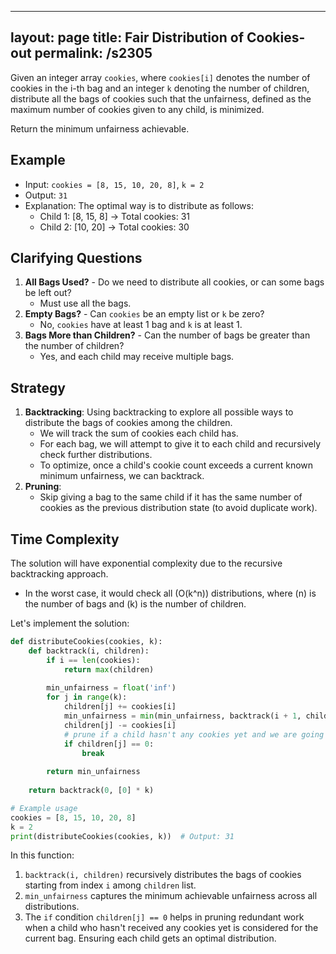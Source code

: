 
---
layout: page
title:  Fair Distribution of Cookies-out
permalink: /s2305
---

Given an integer array `cookies`, where `cookies[i]` denotes the number of cookies in the i-th bag and an integer `k` denoting the number of children, distribute all the bags of cookies such that the unfairness, defined as the maximum number of cookies given to any child, is minimized.

Return the minimum unfairness achievable.

## Example

- Input: `cookies = [8, 15, 10, 20, 8]`, `k = 2`
- Output: `31`
- Explanation: The optimal way is to distribute as follows:
  - Child 1: [8, 15, 8] -> Total cookies: 31
  - Child 2: [10, 20] -> Total cookies: 30

## Clarifying Questions

1. **All Bags Used?** - Do we need to distribute all cookies, or can some bags be left out?
   - Must use all the bags.
2. **Empty Bags?** - Can `cookies` be an empty list or `k` be zero?
   - No, `cookies` have at least 1 bag and `k` is at least 1.
3. **Bags More than Children?** - Can the number of bags be greater than the number of children? 
   - Yes, and each child may receive multiple bags.

## Strategy

1. **Backtracking**: Using backtracking to explore all possible ways to distribute the bags of cookies among the children.
   - We will track the sum of cookies each child has.
   - For each bag, we will attempt to give it to each child and recursively check further distributions.
   - To optimize, once a child's cookie count exceeds a current known minimum unfairness, we can backtrack.
2. **Pruning**:
   - Skip giving a bag to the same child if it has the same number of cookies as the previous distribution state (to avoid duplicate work).

## Time Complexity

The solution will have exponential complexity due to the recursive backtracking approach.
- In the worst case, it would check all \(O(k^n)\) distributions, where \(n\) is the number of bags and \(k\) is the number of children.

Let's implement the solution:

```python
def distributeCookies(cookies, k):
    def backtrack(i, children):
        if i == len(cookies):
            return max(children)
        
        min_unfairness = float('inf')
        for j in range(k):
            children[j] += cookies[i]
            min_unfairness = min(min_unfairness, backtrack(i + 1, children))
            children[j] -= cookies[i]
            # prune if a child hasn't any cookies yet and we are going to give cookies to them
            if children[j] == 0:
                break
        
        return min_unfairness
    
    return backtrack(0, [0] * k)

# Example usage
cookies = [8, 15, 10, 20, 8]
k = 2
print(distributeCookies(cookies, k))  # Output: 31
```

In this function:
1. `backtrack(i, children)` recursively distributes the bags of cookies starting from index `i` among `children` list.
2. `min_unfairness` captures the minimum achievable unfairness across all distributions.
3. The `if` condition `children[j] == 0` helps in pruning redundant work when a child who hasn't received any cookies yet is considered for the current bag. Ensuring each child gets an optimal distribution.